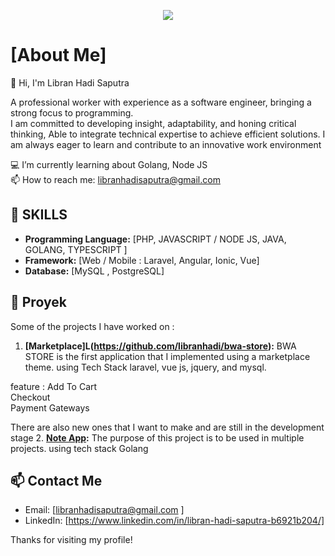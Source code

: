 <p align="center">
  <img src="https://capsule-render.vercel.app/api?type=waving&height=300&color=5695f5&text=👋%20HELLO!&textBg=false&fontColor=fff&animation=fadeIn"/>
</p>

<!--
**libranhadi/libranhadi** is a ✨ _special_ ✨ repository because its `README.md` (this file) appears on your GitHub profile.

Here are some ideas to get you started:

- 🔭 I’m currently working on ...
- 🌱 I’m currently learning ...
- 👯 I’m looking to collaborate on ...
- 🤔 I’m looking for help with ...
- 💬 Ask me about ...
- 📫 How to reach me: ...
- 😄 Pronouns: ...
- ⚡ Fun fact: ...
-->


# [About Me]
👋 Hi, I'm Libran Hadi Saputra <br>

A professional worker with experience as a software engineer, bringing a strong focus to programming. <br>
I am committed to developing insight, adaptability, and honing critical thinking, Able to integrate technical expertise to achieve efficient solutions. I am always eager to learn and contribute to an innovative work environment


:computer: I’m currently learning about Golang, Node JS <br>
📫 How to reach me: libranhadisaputra@gmail.com <br>


## 🚀 SKILLS

- **Programming Language:** [PHP, JAVASCRIPT / NODE JS, JAVA, GOLANG, TYPESCRIPT ]
- **Framework:** [Web / Mobile : Laravel, Angular, Ionic, Vue]
- **Database:** [MySQL , PostgreSQL]

## 💼 Proyek

Some of the projects I have worked on :

1. **[Marketplace]L(https://github.com/libranhadi/bwa-store):** BWA STORE is the first application that I implemented using a marketplace theme. using Tech Stack laravel, vue js, jquery, and mysql. <br>

feature :
Add To Cart <br>
Checkout <br>
Payment Gateways <br>

There are also new ones that I want to make and are still in the development stage
2. **[Note App](https://github.com/libranhadi/journey-authentication):** The purpose of this project is to be used in multiple projects. using tech stack Golang




## 📫 Contact Me
- Email: [libranhadisaputra@gmail.com ]
- LinkedIn: [https://www.linkedin.com/in/libran-hadi-saputra-b6921b204/]

Thanks for visiting my profile!